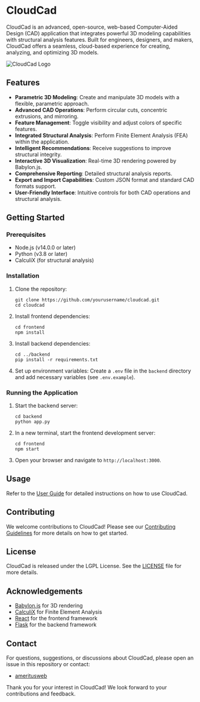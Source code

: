 # CloudCad

CloudCad is an advanced, open-source, web-based Computer-Aided Design (CAD) application that integrates powerful 3D modeling capabilities with structural analysis features. Built for engineers, designers, and makers, CloudCad offers a seamless, cloud-based experience for creating, analyzing, and optimizing 3D models.

![CloudCad Logo](path/to/logo.png)

## Features

- **Parametric 3D Modeling**: Create and manipulate 3D models with a flexible, parametric approach.
- **Advanced CAD Operations**: Perform circular cuts, concentric extrusions, and mirroring.
- **Feature Management**: Toggle visibility and adjust colors of specific features.
- **Integrated Structural Analysis**: Perform Finite Element Analysis (FEA) within the application.
- **Intelligent Recommendations**: Receive suggestions to improve structural integrity.
- **Interactive 3D Visualization**: Real-time 3D rendering powered by Babylon.js.
- **Comprehensive Reporting**: Detailed structural analysis reports.
- **Export and Import Capabilities**: Custom JSON format and standard CAD formats support.
- **User-Friendly Interface**: Intuitive controls for both CAD operations and structural analysis.

## Getting Started

### Prerequisites

- Node.js (v14.0.0 or later)
- Python (v3.8 or later)
- CalculiX (for structural analysis)

### Installation

1. Clone the repository:
   ```
   git clone https://github.com/yourusername/cloudcad.git
   cd cloudcad
   ```

2. Install frontend dependencies:
   ```
   cd frontend
   npm install
   ```

3. Install backend dependencies:
   ```
   cd ../backend
   pip install -r requirements.txt
   ```

4. Set up environment variables:
   Create a `.env` file in the `backend` directory and add necessary variables (see `.env.example`).

### Running the Application

1. Start the backend server:
   ```
   cd backend
   python app.py
   ```

2. In a new terminal, start the frontend development server:
   ```
   cd frontend
   npm start
   ```

3. Open your browser and navigate to `http://localhost:3000`.

## Usage

Refer to the [User Guide](docs/USER_GUIDE.md) for detailed instructions on how to use CloudCad.

## Contributing

We welcome contributions to CloudCad! Please see our [Contributing Guidelines](CONTRIBUTING.md) for more details on how to get started.

## License

CloudCad is released under the LGPL License. See the [LICENSE](LICENSE) file for more details.

## Acknowledgements

- [Babylon.js](https://www.babylonjs.com/) for 3D rendering
- [CalculiX](http://www.calculix.de/) for Finite Element Analysis
- [React](https://reactjs.org/) for the frontend framework
- [Flask](https://flask.palletsprojects.com/) for the backend framework

## Contact

For questions, suggestions, or discussions about CloudCad, please open an issue in this repository or contact:

- [ameritusweb](mailto:ameritusweb@gmail.com)

Thank you for your interest in CloudCad! We look forward to your contributions and feedback.
